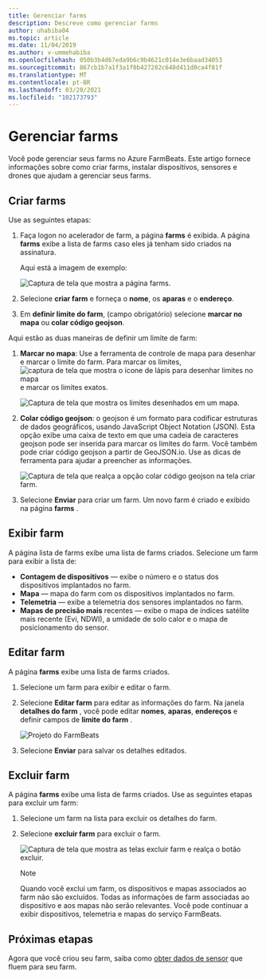 ```yaml
---
title: Gerenciar farms
description: Descreve como gerenciar farms
author: uhabiba04
ms.topic: article
ms.date: 11/04/2019
ms.author: v-ummehabiba
ms.openlocfilehash: 050b3b4d67eda9b6c9b4621c014e3e6baad34053
ms.sourcegitcommit: 867cb1b7a1f3a1f0b427282c648d411d0ca4f81f
ms.translationtype: MT
ms.contentlocale: pt-BR
ms.lasthandoff: 03/20/2021
ms.locfileid: "102173793"
---
```

# <a name="manage-farms"></a>Gerenciar farms

Você pode gerenciar seus farms no Azure FarmBeats. Este artigo fornece informações sobre como criar farms, instalar dispositivos, sensores e drones que ajudam a gerenciar seus farms.

## <a name="create-farms"></a>Criar farms

Use as seguintes etapas:

1. Faça logon no acelerador de farm, a página **farms** é exibida.
    A página **farms** exibe a lista de farms caso eles já tenham sido criados na assinatura.

    Aqui está a imagem de exemplo:

    ![Captura de tela que mostra a página farms.](./media/create-farms-in-azure-farmbeats/create-farm-main-page-1.png)


2. Selecione **criar farm** e forneça o **nome**, os **aparas** e o **endereço**.
3. Em **definir limite do farm**, (campo obrigatório) selecione **marcar no mapa** ou **colar código geojson**.

Aqui estão as duas maneiras de definir um limite de farm:

1. **Marcar no mapa**: Use a ferramenta de controle de mapa para desenhar e marcar o limite do farm. Para marcar os limites,  ![ captura de tela que mostra o ícone de lápis para desenhar limites no mapa ](./media/create-farms-in-azure-farmbeats/pencil-icon-1.png) e marcar os limites exatos.

    ![Captura de tela que mostra os limites desenhados em um mapa.](./media/create-farms-in-azure-farmbeats/create-farm-mark-on-map-1.png)

2. **Colar código geojson**: o geojson é um formato para codificar estruturas de dados geográficos, usando JavaScript Object Notation (JSON). Esta opção exibe uma caixa de texto em que uma cadeia de caracteres geojson pode ser inserida para marcar os limites do farm. Você também pode criar código geojson a partir de GeoJSON.io.
Use as dicas de ferramenta para ajudar a preencher as informações.

    ![Captura de tela que realça a opção colar código geojson na tela criar farm.](./media/create-farms-in-azure-farmbeats/create-new-farm-1.png)

3.  Selecione **Enviar** para criar um farm. Um novo farm é criado e exibido na página **farms** .

## <a name="view-farm"></a>Exibir farm

A página lista de farms exibe uma lista de farms criados. Selecione um farm para exibir a lista de:

 - **Contagem de dispositivos** — exibe o número e o status dos dispositivos implantados no farm.
 - **Mapa** — mapa do farm com os dispositivos implantados no farm.
 - **Telemetria** — exibe a telemetria dos sensores implantados no farm.
 - **Mapas de precisão mais** recentes — exibe o mapa de índices satélite mais recente (Evi, NDWI), a umidade de solo calor e o mapa de posicionamento do sensor.

## <a name="edit-farm"></a>Editar farm

A página **farms** exibe uma lista de farms criados.

1.  Selecione um farm para exibir e editar o farm.
2.  Selecione **Editar farm** para editar as informações do farm. Na janela **detalhes do farm** , você pode editar **nomes**, **aparas**, **endereços** e definir campos de **limite do farm** .

    ![Projeto do FarmBeats](./media/create-farms-in-azure-farmbeats/edit-farm-1.png)

3. Selecione **Enviar** para salvar os detalhes editados.

## <a name="delete-farm"></a>Excluir farm

A página **farms** exibe uma lista de farms criados. Use as seguintes etapas para excluir um farm:

1.  Selecione um farm na lista para excluir os detalhes do farm.
2.  Selecione **excluir farm** para excluir o farm.

    ![Captura de tela que mostra as telas excluir farm e realça o botão excluir.](./media/create-farms-in-azure-farmbeats/delete-farm-1.png)

    > [!NOTE]
    > Quando você exclui um farm, os dispositivos e mapas associados ao farm não são excluídos. Todas as informações de farm associadas ao dispositivo e aos mapas não serão relevantes. Você pode continuar a exibir dispositivos, telemetria e mapas do serviço FarmBeats.


## <a name="next-steps"></a>Próximas etapas

Agora que você criou seu farm, saiba como [obter dados de sensor](get-sensor-data-from-sensor-partner.md) que fluem para seu farm.
